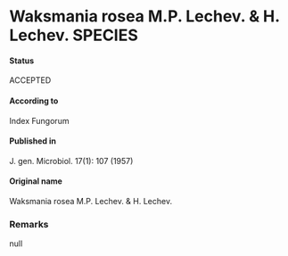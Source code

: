 Waksmania rosea M.P. Lechev. & H. Lechev. SPECIES
=======

#### Status
ACCEPTED

#### According to
Index Fungorum

#### Published in
J. gen. Microbiol. 17(1): 107 (1957)

#### Original name
Waksmania rosea M.P. Lechev. & H. Lechev.

### Remarks
null